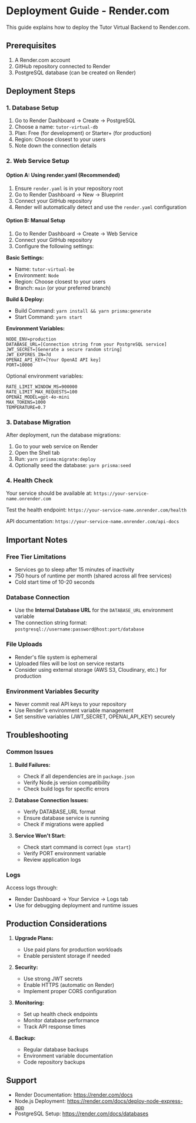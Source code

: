 # Deployment Guide - Render.com

This guide explains how to deploy the Tutor Virtual Backend to Render.com.

## Prerequisites

1. A Render.com account
2. GitHub repository connected to Render
3. PostgreSQL database (can be created on Render)

## Deployment Steps

### 1. Database Setup

1. Go to Render Dashboard → Create → PostgreSQL
2. Choose a name: `tutor-virtual-db`
3. Plan: Free (for development) or Starter+ (for production)
4. Region: Choose closest to your users
5. Note down the connection details

### 2. Web Service Setup

#### Option A: Using render.yaml (Recommended)

1. Ensure `render.yaml` is in your repository root
2. Go to Render Dashboard → New → Blueprint
3. Connect your GitHub repository
4. Render will automatically detect and use the `render.yaml` configuration

#### Option B: Manual Setup

1. Go to Render Dashboard → Create → Web Service
2. Connect your GitHub repository
3. Configure the following settings:

**Basic Settings:**
- Name: `tutor-virtual-be`
- Environment: `Node`
- Region: Choose closest to your users
- Branch: `main` (or your preferred branch)

**Build & Deploy:**
- Build Command: `yarn install && yarn prisma:generate`
- Start Command: `yarn start`

**Environment Variables:**
```
NODE_ENV=production
DATABASE_URL=[Connection string from your PostgreSQL service]
JWT_SECRET=[Generate a secure random string]
JWT_EXPIRES_IN=7d
OPENAI_API_KEY=[Your OpenAI API key]
PORT=10000
```

Optional environment variables:
```
RATE_LIMIT_WINDOW_MS=900000
RATE_LIMIT_MAX_REQUESTS=100
OPENAI_MODEL=gpt-4o-mini
MAX_TOKENS=1000
TEMPERATURE=0.7
```

### 3. Database Migration

After deployment, run the database migrations:

1. Go to your web service on Render
2. Open the Shell tab
3. Run: `yarn prisma:migrate:deploy`
4. Optionally seed the database: `yarn prisma:seed`

### 4. Health Check

Your service should be available at: `https://your-service-name.onrender.com`

Test the health endpoint: `https://your-service-name.onrender.com/health`

API documentation: `https://your-service-name.onrender.com/api-docs`

## Important Notes

### Free Tier Limitations

- Services go to sleep after 15 minutes of inactivity
- 750 hours of runtime per month (shared across all free services)
- Cold start time of 10-20 seconds

### Database Connection

- Use the **Internal Database URL** for the `DATABASE_URL` environment variable
- The connection string format: `postgresql://username:password@host:port/database`

### File Uploads

- Render's file system is ephemeral
- Uploaded files will be lost on service restarts
- Consider using external storage (AWS S3, Cloudinary, etc.) for production

### Environment Variables Security

- Never commit real API keys to your repository
- Use Render's environment variable management
- Set sensitive variables (JWT_SECRET, OPENAI_API_KEY) securely

## Troubleshooting

### Common Issues

1. **Build Failures:**
   - Check if all dependencies are in `package.json`
   - Verify Node.js version compatibility
   - Check build logs for specific errors

2. **Database Connection Issues:**
   - Verify DATABASE_URL format
   - Ensure database service is running
   - Check if migrations were applied

3. **Service Won't Start:**
   - Check start command is correct (`npm start`)
   - Verify PORT environment variable
   - Review application logs

### Logs

Access logs through:
- Render Dashboard → Your Service → Logs tab
- Use for debugging deployment and runtime issues

## Production Considerations

1. **Upgrade Plans:**
   - Use paid plans for production workloads
   - Enable persistent storage if needed

2. **Security:**
   - Use strong JWT secrets
   - Enable HTTPS (automatic on Render)
   - Implement proper CORS configuration

3. **Monitoring:**
   - Set up health check endpoints
   - Monitor database performance
   - Track API response times

4. **Backup:**
   - Regular database backups
   - Environment variable documentation
   - Code repository backups

## Support

- Render Documentation: https://render.com/docs
- Node.js Deployment: https://render.com/docs/deploy-node-express-app
- PostgreSQL Setup: https://render.com/docs/databases